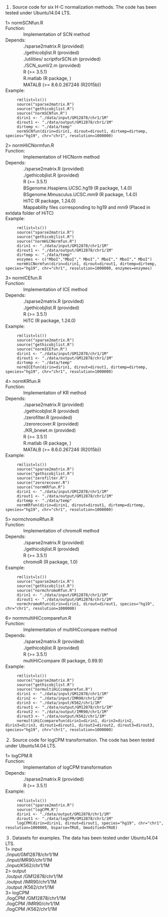 １. Source code for six H-C normalization methods. The code has been tested under Ubuntu14.04 LTS.

1> normSCNfun.R<br>
 Function:<br>
 　　　　Implementation of SCN method<br> 
 Depends:<br>
 　　　　./sparse2matrix.R (provided)<br>
 　　　　./gethicobjlist.R (provided)<br>
 　　　　./utilities/ scriptforSCN.sh (provided)<br>
 　　　　./SCN_sumV2.m (provided)<br>
 　　　　R (>= 3.5.1)<br>
 　　　　R.matlab (R package, )<br>
 　　　　MATALB (>= 8.6.0.267246 (R2015b))<br>
 Example:
 
         rm(list=ls())
         source("sparse2matrix.R")
         source("gethicobjlist.R")
         source("normSCNfun.R")
         dirin1 <- "./data/input/GM12878/chr1/1M"
         dirout1 <- "./data/output/GM12878/chr1/1M"
         dirtemp <- "./data/temp"
         normSCNfun(dirin=dirin1, dirout=dirout1, dirtemp=dirtemp, species="hg19", chr="chr1", resolution=1000000)

2> normHiCNormfun.R<br>
 Function:<br>
 　　　　Implementation of HiCNorm method<br> 
 Depends:<br>
 　　　　./sparse2matrix.R (provided)<br>
 　　　　./gethicobjlist.R (provided)<br>
 　　　　R (>= 3.5.1)<br>
 　　　　BSgenome.Hsapiens.UCSC.hg19 (R package, 1.4.0)<br>
 　　　　BSgenome.Mmusculus.UCSC.mm9 (R package, 1.4.0)<br>
 　　　　HiTC (R package, 1.24.0)<br>
 　　　　Mappability files corresponding to hg19 and mm9 (Placed in extdata folder of HiTC)<br>
 Example:
         
         rm(list=ls())
         source("sparse2matrix.R")
         source("gethicobjlist.R")
         source("normHiCNormfun.R")
         dirin1 <- "./data/input/GM12878/chr1/1M"
         dirout1 <- "./data/output/GM12878/chr1/1M"
         dirtemp <- "./data/temp"
         enzymes <- c("MboI","MboI"," MboI"," MboI"," MboI"," MboI")
         normHiCNormfun(dirin=dirin1, dirout=dirout1, dirtemp=dirtemp, species="hg19", chr="chr1", resolution=1000000, enzymes=enzymes)

3> normICEfun.R<br>
 Function:<br>
 　　　　Implementation of ICE method<br>
 Depends:<br>
 　　　　./sparse2matrix.R (provided)<br>
 　　　　./gethicobjlist.R (provided)<br>
 　　　　R (>= 3.5.1)<br>
 　　　　HiTC (R package, 1.24.0)<br>
 Example:
 
         rm(list=ls())
         source("sparse2matrix.R")
         source("gethicobjlist.R")
         source("normICEfun.R")
         dirin1 <- "./data/input/GM12878/chr1/1M"
         dirout1 <- "./data/output/GM12878/chr1/1M"
         dirtemp <- "./data/temp"
         normICEfun(dirin=dirin1, dirout=dirout1, dirtemp=dirtemp, species="hg19", chr="chr1", resolution=1000000)

4> normKRfun.R<br>
 Function:<br>
 　　　　Implementation of KR method<br>
 Depends:<br>
 　　　　./sparse2matrix.R (provided)<br>
 　　　　./gethicobjlist.R (provided)<br>
 　　　　./zerofilter.R (provided)<br>
 　　　　./zerorecover.R (provided)<br>
 　　　　./KR_bnewt.m (provided)<br>
 　　　　R (>= 3.5.1)<br>
 　　　　R.matlab (R package, )<br>
 　　　　MATALB (>= 8.6.0.267246 (R2015b))<br>
 Example:
 
         rm(list=ls())
         source("sparse2matrix.R")
         source("gethicobjlist.R")
         source("zerofilter.R")
         source("zerorecover.R")
         source("normKRfun.R")
         dirin1 <- "./data/input/GM12878/chr1/1M"
         dirout1 <- "./data/output/GM12878/chr1/1M"
         dirtemp <- "./data/temp"
         normKRfun(dirin=dirin1, dirout=dirout1, dirtemp=dirtemp, species="hg19", chr="chr1", resolution=1000000)

5> normchromoRfun.R<br>
 Function:<br>
 　　　　Implementation of chromoR method<br>
 Depends:<br>
 　　　　./sparse2matrix.R (provided)<br>
 　　　　./gethicobjlist.R (provided)<br>
 　　　　R (>= 3.5.1)<br>
 　　　　chromoR (R package, 1.0)<br>
 Example:
 
         rm(list=ls())
         source("sparse2matrix.R")
         source("gethicobjlist.R")
         source("normchromoRfun.R")
         dirin1 <- "./data/input/GM12878/chr1/1M"
         dirout1 <- "./data/output/GM12878/chr1/1M"
         normchromoRfun(dirin=dirin1, dirout=dirout1, species="hg19", chr="chr1", resolution=1000000)

6> normmultiHiCcomparefun.R<br>
 Function:<br>
 　　　　Implementation of multiHiCcompare method<br>
 Depends:<br>
 　　　　./sparse2matrix.R (provided)<br>
 　　　　./gethicobjlist.R (provided)<br>
 　　　　R (>= 3.5.1)<br>
 　　　　multiHiCcompare (R package, 0.99.9)<br>
 Example:
 
         rm(list=ls())
         source("sparse2matrix.R")
         source("gethicobjlist.R")
         source("normultiHiCcomparefun.R")
         dirin1 <- "./data/input/GM12878/chr1/1M"
         dirin2 <- "./data/input/IMR90/chr1/1M"
         dirin3 <- "./data/input/K562/chr1/1M"
         dirout1 <- "./data/output/GM12878/chr1/1M"
         dirout2 <- "./data/output/IMR90/chr1/1M"
         dirout3 <- "./data/output/K562/chr1/1M"
         normultiHiCcomparefun(dirin1=dirin1, dirin2=dirin2, dirin3=dirin3, dirout1=dirout1, dirout2=dirout2, dirout3=dirout3, species="hg19", chr="chr1", resolution=1000000)


２. Source code for logCPM transformation. The code has been tested under Ubuntu14.04 LTS.

 1> logCPM.R<br>
 Function:<br>
 　　　　Implementation of logCPM transformation<br>
 Depends:<br>
 　　　　./sparse2matrix.R (provided)<br>
 　　　　R (>= 3.5.1)<br>
 Example:
 
         rm(list=ls())
         source("sparse2matrix.R")
         source("logCPM.R")
         dirin1 <- "./data/output/GM12878/chr1/1M"
         dirout1 <- "./data/logCPM/GM12878/chr1/1M"
         logCPM(dirin=dirin1, dirout=dirout1, species="hg19", chr="chr1", resolution=1000000, bsparse=TRUE, bmodified=TRUE)


３. Datasets for examples. The data has been tested under Ubuntu14.04 LTS.<br>
 1> input<br>
 ./input/GM12878/chr1/1M<br>
 ./input/IMR90/chr1/1M<br>
 ./input/K562/chr1/1M<br>
2> output<br>
 ./output /GM12878/chr1/1M<br>
 ./output /IMR90/chr1/1M<br>
 ./output /K562/chr1/1M<br>
3> logCPM<br>
 ./logCPM /GM12878/chr1/1M<br>
 ./logCPM /IMR90/chr1/1M<br>
 ./logCPM /K562/chr1/1M<br>
